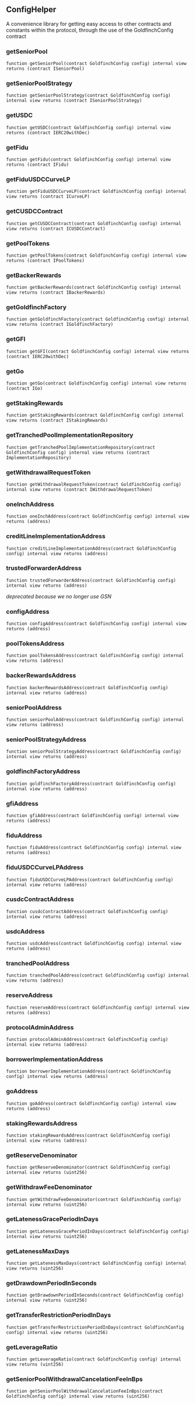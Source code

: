 ## ConfigHelper

A convenience library for getting easy access to other contracts and constants within the
 protocol, through the use of the GoldfinchConfig contract

### getSeniorPool

```solidity
function getSeniorPool(contract GoldfinchConfig config) internal view returns (contract ISeniorPool)
```

### getSeniorPoolStrategy

```solidity
function getSeniorPoolStrategy(contract GoldfinchConfig config) internal view returns (contract ISeniorPoolStrategy)
```

### getUSDC

```solidity
function getUSDC(contract GoldfinchConfig config) internal view returns (contract IERC20withDec)
```

### getFidu

```solidity
function getFidu(contract GoldfinchConfig config) internal view returns (contract IFidu)
```

### getFiduUSDCCurveLP

```solidity
function getFiduUSDCCurveLP(contract GoldfinchConfig config) internal view returns (contract ICurveLP)
```

### getCUSDCContract

```solidity
function getCUSDCContract(contract GoldfinchConfig config) internal view returns (contract ICUSDCContract)
```

### getPoolTokens

```solidity
function getPoolTokens(contract GoldfinchConfig config) internal view returns (contract IPoolTokens)
```

### getBackerRewards

```solidity
function getBackerRewards(contract GoldfinchConfig config) internal view returns (contract IBackerRewards)
```

### getGoldfinchFactory

```solidity
function getGoldfinchFactory(contract GoldfinchConfig config) internal view returns (contract IGoldfinchFactory)
```

### getGFI

```solidity
function getGFI(contract GoldfinchConfig config) internal view returns (contract IERC20withDec)
```

### getGo

```solidity
function getGo(contract GoldfinchConfig config) internal view returns (contract IGo)
```

### getStakingRewards

```solidity
function getStakingRewards(contract GoldfinchConfig config) internal view returns (contract IStakingRewards)
```

### getTranchedPoolImplementationRepository

```solidity
function getTranchedPoolImplementationRepository(contract GoldfinchConfig config) internal view returns (contract ImplementationRepository)
```

### getWithdrawalRequestToken

```solidity
function getWithdrawalRequestToken(contract GoldfinchConfig config) internal view returns (contract IWithdrawalRequestToken)
```

### oneInchAddress

```solidity
function oneInchAddress(contract GoldfinchConfig config) internal view returns (address)
```

### creditLineImplementationAddress

```solidity
function creditLineImplementationAddress(contract GoldfinchConfig config) internal view returns (address)
```

### trustedForwarderAddress

```solidity
function trustedForwarderAddress(contract GoldfinchConfig config) internal view returns (address)
```

_deprecated because we no longer use GSN_

### configAddress

```solidity
function configAddress(contract GoldfinchConfig config) internal view returns (address)
```

### poolTokensAddress

```solidity
function poolTokensAddress(contract GoldfinchConfig config) internal view returns (address)
```

### backerRewardsAddress

```solidity
function backerRewardsAddress(contract GoldfinchConfig config) internal view returns (address)
```

### seniorPoolAddress

```solidity
function seniorPoolAddress(contract GoldfinchConfig config) internal view returns (address)
```

### seniorPoolStrategyAddress

```solidity
function seniorPoolStrategyAddress(contract GoldfinchConfig config) internal view returns (address)
```

### goldfinchFactoryAddress

```solidity
function goldfinchFactoryAddress(contract GoldfinchConfig config) internal view returns (address)
```

### gfiAddress

```solidity
function gfiAddress(contract GoldfinchConfig config) internal view returns (address)
```

### fiduAddress

```solidity
function fiduAddress(contract GoldfinchConfig config) internal view returns (address)
```

### fiduUSDCCurveLPAddress

```solidity
function fiduUSDCCurveLPAddress(contract GoldfinchConfig config) internal view returns (address)
```

### cusdcContractAddress

```solidity
function cusdcContractAddress(contract GoldfinchConfig config) internal view returns (address)
```

### usdcAddress

```solidity
function usdcAddress(contract GoldfinchConfig config) internal view returns (address)
```

### tranchedPoolAddress

```solidity
function tranchedPoolAddress(contract GoldfinchConfig config) internal view returns (address)
```

### reserveAddress

```solidity
function reserveAddress(contract GoldfinchConfig config) internal view returns (address)
```

### protocolAdminAddress

```solidity
function protocolAdminAddress(contract GoldfinchConfig config) internal view returns (address)
```

### borrowerImplementationAddress

```solidity
function borrowerImplementationAddress(contract GoldfinchConfig config) internal view returns (address)
```

### goAddress

```solidity
function goAddress(contract GoldfinchConfig config) internal view returns (address)
```

### stakingRewardsAddress

```solidity
function stakingRewardsAddress(contract GoldfinchConfig config) internal view returns (address)
```

### getReserveDenominator

```solidity
function getReserveDenominator(contract GoldfinchConfig config) internal view returns (uint256)
```

### getWithdrawFeeDenominator

```solidity
function getWithdrawFeeDenominator(contract GoldfinchConfig config) internal view returns (uint256)
```

### getLatenessGracePeriodInDays

```solidity
function getLatenessGracePeriodInDays(contract GoldfinchConfig config) internal view returns (uint256)
```

### getLatenessMaxDays

```solidity
function getLatenessMaxDays(contract GoldfinchConfig config) internal view returns (uint256)
```

### getDrawdownPeriodInSeconds

```solidity
function getDrawdownPeriodInSeconds(contract GoldfinchConfig config) internal view returns (uint256)
```

### getTransferRestrictionPeriodInDays

```solidity
function getTransferRestrictionPeriodInDays(contract GoldfinchConfig config) internal view returns (uint256)
```

### getLeverageRatio

```solidity
function getLeverageRatio(contract GoldfinchConfig config) internal view returns (uint256)
```

### getSeniorPoolWithdrawalCancelationFeeInBps

```solidity
function getSeniorPoolWithdrawalCancelationFeeInBps(contract GoldfinchConfig config) internal view returns (uint256)
```

